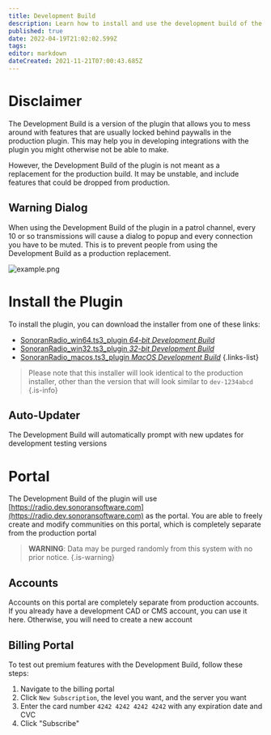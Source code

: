```yaml
---
title: Development Build
description: Learn how to install and use the development build of the TeamSpeak plugin
published: true
date: 2022-04-19T21:02:02.599Z
tags: 
editor: markdown
dateCreated: 2021-11-21T07:00:43.685Z
---
```


# Disclaimer

The Development Build is a version of the plugin that allows you to mess around with features that are usually locked behind paywalls in the production plugin. This may help you in developing integrations with the plugin you might otherwise not be able to make.

However, the Development Build of the plugin is not meant as a replacement for the production build. It may be unstable, and include features that could be dropped from production.

## Warning Dialog

When using the Development Build of the plugin in a patrol channel, every 10 or so transmissions will cause a dialog to popup and every connection you have to be muted. This is to prevent people from using the Development Build as a production replacement.

![example.png](https://i.imgur.com/I1OG9Bw.png)

# Install the Plugin

To install the plugin, you can download the installer from one of these links:

- [SonoranRadio_win64.ts3_plugin *64-bit Development Build*](https://download.sonoransoftware.com/sonoranradio/dev/archive/SonoranRadio_win64.ts3_plugin)
- [SonoranRadio_win32.ts3_plugin *32-bit Development Build*](https://download.sonoransoftware.com/sonoranradio/dev/archive/SonoranRadio_win32.ts3_plugin)
- [SonoranRadio_macos.ts3_plugin *MacOS Development Build*](https://download.sonoransoftware.com/sonoranradio/dev/archive/SonoranRadio_macos.ts3_plugin)
{.links-list}

> Please note that this installer will look identical to the production installer, other than the version that will look similar to `dev-1234abcd`
{.is-info}

## Auto-Updater

The Development Build will automatically prompt with new updates for development testing versions

# Portal

The Development Build of the plugin will use [https://radio.dev.sonoransoftware.com](https://radio.dev.sonoransoftware.com) as the portal. You are able to freely create and modify communities on this portal, which is completely separate from the production portal

> **WARNING**: Data may be purged randomly from this system with no prior notice.
{.is-warning}

## Accounts

Accounts on this portal are completely separate from production accounts. If you already have a development CAD or CMS account, you can use it here. Otherwise, you will need to create a new account

## Billing Portal

To test out premium features with the Development Build, follow these steps:
1. Navigate to the billing portal
2. Click `New Subscription`, the level you want, and the server you want
3. Enter the card number `4242 4242 4242 4242` with any expiration date and CVC
4. Click "Subscribe"